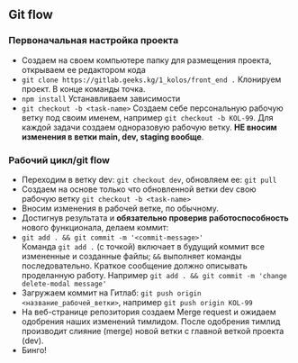 ## Git flow

### Первоначальная настройка проекта

- Создаем на своем компьютере папку для размещения проекта, открываем ее редактором кода
- `git clone https://gitlab.geeks.kg/1_kolos/front_end .` Клонируем проект. В конце команды точка.
- `npm install` Устанавливаем зависимости
- `git checkout -b <task-name>` Создаем себе персональную рабочую ветку под своим именем, например `git checkout -b KOL-99`. Для каждой задачи создаем одноразовую рабочую ветку. **НЕ вносим изменения в ветки main, dev, staging вообще**.

### Рабочий цикл/git flow

- Переходим в ветку dev: `git checkout dev`, обновляем ее: `git pull`
- Создаем на основе только что обновленной ветки dev свою рабочую ветку `git checkout -b <task-name>`
- Вносим изменения в рабочей ветке, по обычному.
- Достигнув результата и **обязательно проверив работоспособность** нового функционала, делаем коммит:
- `git add . && git commit -m '<commit-message>'`  
  Команда `git add .` (с точкой) включает в будущий коммит все измененные и созданные файлы; `&&` выполняет команды последовательно. Краткое сообщение должно описывать проделанную работу. Например `git add . && git commit -m 'change delete-modal message'`
- Загружаем коммит на Гитлаб: `git push origin <название_рабочей_ветки>`, например `git push origin KOL-99`
- На веб-странице репозитория создаем Merge request и ожидаем одобрения наших изменений тимлидом. После одобрения тимлид производит слияние (merge) новой ветки с главной веткой проекта (dev).
- Бинго!
